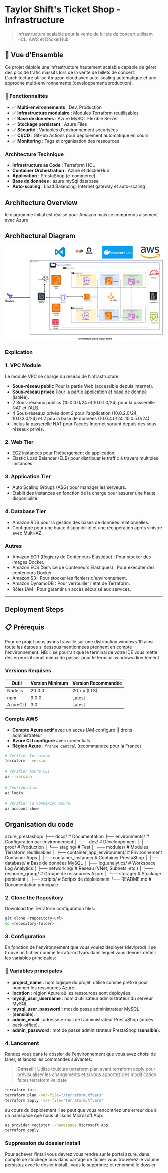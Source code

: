 # Taylor Shift's Ticket Shop - Infrastructure

> Infrastructure scalable pour la vente de billets de concert utilisant HCL, AWS et DockerHub

## 🎯 Vue d'Ensemble
Ce projet déploie une infrastructure hautement scalable capable de gérer des pics de trafic massifs lors de la vente de billets de concert. L'architecture utilise Amazon cloud avec auto-scaling automatique et une approche multi-environnements (developpement/production).

### 🎯 Fonctionnalités

- ✅ **Multi-environnements** : Dev, Production  
- ✅ **Infrastructure modulaire** : Modules Terraform réutilisables  
- ✅ **Base de données** : Azure MySQL Flexible Server  
- ✅ **Stockage persistant** : Azure Files  
- ✅ **Sécurité** : Variables d'environnement sécurisées  
- ✅ **CI/CD** : GitHub Actions pour déploiement automatique en cours
- ✅ **Monitoring** : Tags et organisation des ressources  

### Architecture Technique
- **Infrastructure as Code** : Terraform HCL
- **Container Orchestration** : Azure et dockerHub
- **Application** : PrestaShop (e-commerce)
- **Base de données** : azure mySql database 
- **Auto-scaling** : Load Balancing, Internet gateway et auto-scaling

## Architecture Overview
le diagramme initial est réalisé pour Amazon mais se comprends aisement avec Azure
## Architectural Diagram
![Alt text](https://github.com/abdoulWaris/Projet_prestashop_terraform/blob/main/Documentation/architecture_aws_prestashop.drawio.png)

### Explication
### 1. **VPC Module**
Le module VPC se charge du reséau de l'infrastructure:
- **Sous-réseau public** Pour la partie Web (accessible depuis internet).
- **Sous-réseau privée** Pour la partie application et base de donnée (isolée).
- 2 Sous-réseaux publics (10.0.0.0/24 et 10.0.1.0/24) pour la passerelle NAT et l'ALB.
- 4 Sous-réseaux privés dont 2 pour l'application (10.0.2.0/24, 10.0.3.0/24) et 2 pou la base de données (10.0.4.0/24, 10.0.5.0/24).
- Inclus la passerelle NAT pour l'accès Internet sortant depuis des sous-réseaux privés.

### 2. **Web Tier**
- EC2 instances pour l'hébergement de application.
- Elastic Load Balancer (ELB) pour distribuer le traffic à travers multiples instances.

### 3. **Application Tier**
- Auto Scaling Groups (ASG) pour manager les serveurs.
- Établit des instances en fonction de la charge pour assurer une haute disponibilité.

### 4. **Database Tier**
- Amazon RDS pour la gestion des bases de données relationnelles.
- Configuré pour une haute disponibilité et une récupération après sinistre avec Multi-AZ.

### Autres 
- Amazon ECR (Registry de Conteneurs Élastique) : Pour stocker des images Docker.
- Amazon ECS (Service de Conteneurs Élastiques) : Pour exécuter des conteneurs Docker.
- Amazon S3 : Pour stocker les fichiers d'environnement. 
- Amazon DynamoDB : Pour verrouiller l'état de Terraform.
- Rôles IAM : Pour garantir un accès sécurisé aux services.
---
## Deployment Steps

## 📋 Prérequis
Pour ce projet nous avons travaillé sur une distribution windows 10 ainsi toute les étapes si dessous mentionnées prennent en compte l'environnement.
NB: il se pourrait que le terminal de votre IDE vous mette des erreurs il serait mieux de passer pour le terminal windows directement
### Versions Requises
| Outil | Version Minimum | Version Recommandée |
|-------|----------------|-------------------|
| Node.js | 20.0.0 | 20.x.x (LTS) |
| npm | 9.0.0 | Latest |
| AzureCLI | 3.0 | Latest |

### Compte AWS
- **Compte Azure actif** avec un accès IAM configuré || droits administrateur 
- **Azure CLI configuré** avec credentials
- **Région Azure** : `france central` (recommandée pour la France)
```bash
# Vérifier Terraform
terraform --version

# Vérifier Azure CLI
az --version

# Configuration
az login

# Vérifier la connexion Azure
az account show
```
## Organisation du code
azure_prestashop/
├── docs/                         # Documentation
├── environments/                 # Configuration par environnement
│   ├── dev/                      # Développement
│   ├── prod/                     # Production
│   └── staging/                  # Test
│
├── modules/                      # Modules Terraform réutilisables
│   ├── container_app_environment/ # Environnement Container Apps
│   ├── container_instance/        # Container PrestaShop
│   ├── database/                  # Base de données MySQL
│   ├── log_analytics/             # Workspace Log Analytics
│   ├── networking/                # Réseau (VNet, Subnets, etc.)
│   ├── resource_group/            # Groupe de ressources Azure
│   └── storage/                   # Stockage persistant
│
├── scripts/                       # Scripts de déploiement
└── README.md                      # Documentation principale


### 2. Clone the Repository
Download the Terraform configuration files:
```bash
git clone <repository-url>
cd <repository-folder>
```
### 3. Configuration
En fonction de l'environnement que vous voulez deployer
(dev/prod)
il se trouve un fichier nommé terraform.tfvars dans lequel vous devriez definir les variables principales: 
### 🔑 Variables principales

- **project_name** : nom logique du projet, utilisé comme préfixe pour nommer les ressources Azure.  
- **location** : région Azure où les ressources sont déployées.  
- **mysql_user_username** : nom d’utilisateur administrateur du serveur MySQL.  
- **mysql_user_password** : mot de passe administrateur MySQL (**sensible**).  
- **admin_email** : adresse e-mail de l’administrateur PrestaShop (accès back-office).  
- **admin_password** : mot de passe administrateur PrestaShop (**sensible**).  

### 4. Lancement 
Rendez vous dans le dossier de l'environnement que vous avez choisi de laner, et lancez les commandes suivantes:
> **Conseil** : Utilise toujours terraform plan avant terraform apply pour prévisualiser les changements et si vous apportez des modification faites terraform validate
```bash
terraform init
terraform plan -var-file="/terraform.tfvars"
terraform apply -var-file="terraform.tfvars"
```
au cours du deploiement il se peut que vous rencontriez une erreur due à un namspace que nous utilisons Microsoft.App:
```bash
az provider register --namespace Microsoft.App
terraform apply
```
### Suppression du dossier install
Pour achever l'intall vous devrez vous rendre sur le portal azure, dans compte de stockege puis dans partage de fichier vous trouverez le volume persistez avec le dosier install , vous le supprimez et renommé
le dossier
